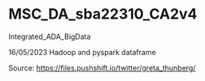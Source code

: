 # MSC_DA_sba22310_CA2v4
Integrated_ADA_BigData

16/05/2023
Hadoop and pyspark dataframe

Source:
https://files.pushshift.io/twitter/greta_thunberg/
